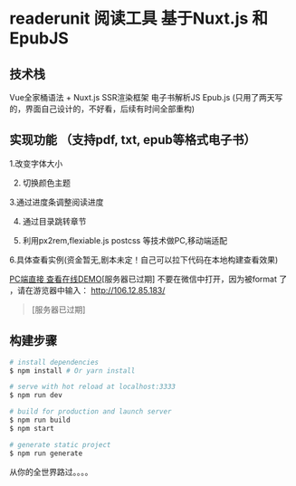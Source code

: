 # readerunit 阅读工具 基于Nuxt.js 和 EpubJS 
> 
 ## 技术栈
 Vue全家桶语法 + Nuxt.js SSR渲染框架 电子书解析JS Epub.js (只用了两天写的，界面自己设计的，不好看，后续有时间全部重构)

>
## 实现功能 （支持pdf, txt, epub等格式电子书）
1.改变字体大小 

2. 切换颜色主题 

3.通过进度条调整阅读进度 

4. 通过目录跳转章节

5. 利用px2rem,flexiable.js postcss 等技术做PC,移动端适配

6.具体查看实例(资金暂无,剧本未定！自己可以拉下代码在本地构建查看效果)


[PC端直接 查看在线DEMO](http://106.12.85.183/)[服务器已过期] 不要在微信中打开，因为被format 了 ，请在游览器中输入： http://106.12.85.183/
>[服务器已过期] 

## 构建步骤

``` bash
# install dependencies
$ npm install # Or yarn install

# serve with hot reload at localhost:3333
$ npm run dev

# build for production and launch server
$ npm run build
$ npm start

# generate static project
$ npm run generate
```
从你的全世界路过。。。。

